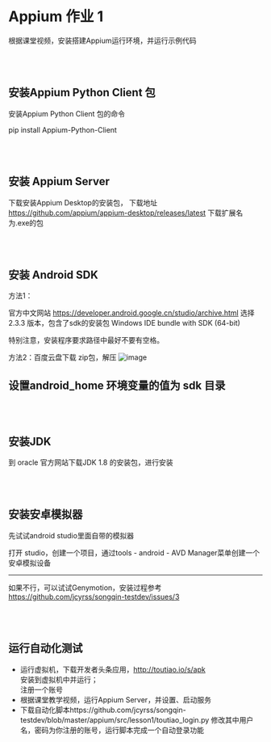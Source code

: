 
# Appium 作业 1 

根据课堂视频，安装搭建Appium运行环境，并运行示例代码

<br><br>
## 安装Appium Python Client 包

安装Appium Python Client 包的命令

pip install Appium-Python-Client


<br><br>
## 安装 Appium Server 

下载安装Appium Desktop的安装包，
下载地址 https://github.com/appium/appium-desktop/releases/latest
下载扩展名为.exe的包


<br><br>
## 安装 Android SDK

方法1：

官方中文网站
https://developer.android.google.cn/studio/archive.html
选择2.3.3 版本，包含了sdk的安装包 Windows IDE bundle with SDK (64-bit)

特别注意，安装程序要求路径中最好不要有空格。


方法2：百度云盘下载 zip包，解压
![image](https://user-images.githubusercontent.com/10496014/43395700-8c9b786e-9431-11e8-9e16-6eda26d6e7ef.png)


## 设置android_home 环境变量的值为 sdk 目录

<br><br>
## 安装JDK
到 oracle 官方网站下载JDK 1.8 的安装包，进行安装

<br><br>
## 安装安卓模拟器

先试试android studio里面自带的模拟器

打开 studio，创建一个项目，通过tools - android - AVD Manager菜单创建一个安卓模拟设备

-----------


如果不行，可以试试Genymotion，安装过程参考 https://github.com/jcyrss/songqin-testdev/issues/3

<br><br>
## 运行自动化测试
- 运行虚拟机，下载开发者头条应用，http://toutiao.io/s/apk <br>
安装到虚拟机中并运行；<br>
注册一个账号<br>
- 根据课堂教学视频，运行Appium Server，并设置、启动服务<br>
- 下载自动化脚本https://github.com/jcyrss/songqin-testdev/blob/master/appium/src/lesson1/toutiao_login.py
修改其中用户名，密码为你注册的账号，运行脚本完成一个自动登录功能




 

